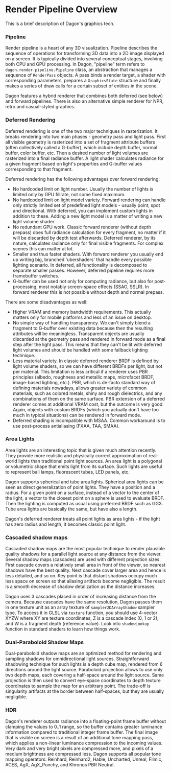 # Render Pipeline Overview

This is a brief description of Dagon's graphics tech.

### Pipeline

Render pipeline is a heart of any 3D visualization. Pipeline describes the sequence of operations for transforming 3D data into a 2D image displayed on a screen. It is typically divided into several conceptual stages, involving both CPU and GPU processing. In Dagon, "pipeline" term refers to `dagon.render.pipeline.Pipeline` class, an abstraction that manages a sequence of `RenderPass` objects. A pass binds a render target, a shader with corresponding parameters, prepares a `GraphicsState` structure and finally makes a series of draw calls for a certain subset of entities in the scene.

Dagon features a hybrid renderer that combines both deferred (see below) and forward pipelines. There is also an alternative simple renderer for NPR, retro and casual-styled graphics.

### Deferred Rendering

Deferred rendering is one of the two major techniques in rasterization. It breaks rendering into two main phases - geometry pass and light pass. First all visible geometry is rasterized into a set of fragment attribute buffers (often collectively called a G-buffer), which include depth buffer, normal buffer, color buffer, etc. Then a desired number of light volumes are rasterized into a final radiance buffer. A light shader calculates radiance for a given fragment based on light's properties and G-buffer values corresponding to that fragment. 

Deferred rendering has the following advantages over forward rendering:
* No hardcoded limit on light number. Usually the number of lights is limited only by GPU fillrate, not some fixed maximum.
* No hardcoded limit on light model variety. Forward rendering can handle only strictly limited set of predefined light models - usually point, spot and directional. With deferred, you can implement custom lights in addition to these. Adding a new light model is a matter of writing a new light volume shader.
* No redundant GPU work. Classic forward renderer (without depth prepass) does full radiance calculation for every fragment, no matter if it will be discarded by depth test afterwards. Deferred renderer, by its nature, calculates radiance only for final visible fragments. For complex scenes this can matter at lot.
* Smaller and thus faster shaders. With forward renderer you usually end up writing big, branched 'ubershaders' that handle every possible lighting scenario. In deferred, all functionality is decomposed to separate smaller passes. However, deferred pipeline requires more framebuffer switches.
* G-buffer can be used not only for computing radiance, but also for post-processing, most notably screen-space effects (SSAO, SSLR). In forward renderer this is not possible without depth and normal prepass.

There are some disadvantages as well:
* Higher VRAM and memory bandwidth requirements. This actually matters only for mobile platforms and less of an issue on desktop.
* No simple way of handling transparency. We can't simply blend a fragment to G-buffer over existing data because then the resulting attributes will be meaningless. Transparent objects are usually discarded at the geometry pass and rendered in forward mode as a final step after the light pass. This means that they can't be lit with deferred light volumes and should be handled with some fallback lighting technique.
* Less material variety. In classic deferred renderer BRDF is defined by light volume shaders, so we can have different BRDFs per light, but not per material. This limitation is less critical if a renderer uses PBR principles (albedo, roughness and metallic maps, microfacet BRDF, image-based lighting, etc.). PBR, which is de-facto standard way of defining materials nowadays, allows greater variety of common materials, such as colored metals, shiny and rough dielectrics, and any combinations of them on the same surface. PBR extension of a deferred renderer comes at additional VRAM cost, but the outcome is very good. Again, objects with custom BRDFs (which you actually don't have too much in typical situations) can be rendered in forward mode.
* Deferred shading is incompatible with MSAA. Common workaround is to use post-process antialiasing (FXAA, TAA, SMAA).

### Area Lights

Area lights are an interesting topic that is given much attention recently. They provide more realistic and physically correct approximation of real-world lights than traditional point light sources. An area light is a polygonal or volumetric shape that emits light from its surface. Such lights are useful to represent ball lamps, fluorescent tubes, LED panels, etc.

Dagon supports spherical and tube area lights. Spherical area lights can be seen as direct generalization of point lights. They have a position and a radius. For a given point on a surface, instead of a vector to the center of the light, a vector to the closest point on a sphere is used to evaluate BRDF. Then the lighting is computed as usual using preferred BRDF such as GGX. Tube area lights are basically the same, but have also a length.

Dagon's deferred renderer treats all point lights as area lights - if the light has zero radius and length, it becomes classic point light.

### Cascaded shadow maps

Cascaded shadow maps are the most popular technique to render plausible quality shadows for a parallel light source at any distance from the viewer. Several shadow maps (cascades) are used with different projection sizes. First cascade covers a relatively small area in front of the viewer, so nearest shadows have the best quality. Next cascade cover larger area and hence is less detailed, and so on. Key point is that distant shadows occupy much less space on screen so that aliasing artifacts become negligible. The result is a smooth decrease of shadow detalization as the distance increases.

Dagon uses 3 cascades placed in order of increasing distance from the camera. Because cascades have the same resolution, Dagon passes them in one texture unit as an array texture of `sampler2DArrayShadow` sampler type. To access it in GLSL via `texture` function, you should use 4-vector XYZW where XY are texture coordinates, Z is a cascade index (0, 1 or 2), and W is a fragment depth (reference value). Look into `shadowLookup` function in standard shaders to learn how things work.

### Dual-Paraboloid Shadow Maps

Dual-paraboloid shadow maps are an optimized method for rendering and sampling shadows for omnidirectional light sources. Straightforward shadowing technique for such lights is a depth cube map, rendered from 6 directions around the light source. Paraboloid projection allows to use only two depth maps, each covering a half-space around the light source. Same projection is then used to convert eye-space coordinates to depth texture coordinates to sample the map for an arbitrary point. The trade-off is singularity artifacts at the border between half-spaces, but they are usually negligible.

### HDR

Dagon's renderer outputs radiance into a floating-point frame buffer without clamping the values to 0..1 range, so the buffer contains greater luminance information compared to traditional integer frame buffer. The final image that is visible on screen is a result of an additional tone mapping pass, which applies a non-linear luminance compression to the incoming values. Very dark and very bright pixels are compressed more, and pixels of a medium brightness are compressed less. Dagon supports all popular tone mapping operators: Reinhard, Reinhard2, Hable, Uncharted, Unreal, Filmic, ACES, AgX, AgX_Punchy, and Khronos PBR Neutral.
